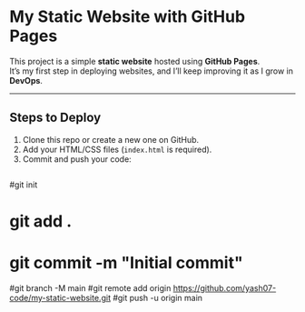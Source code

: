 #  My Static Website with GitHub Pages

This project is a simple **static website** hosted using **GitHub Pages**.  
It’s my first step in deploying websites, and I’ll keep improving it as I grow in **DevOps**.  

---

##  Steps to Deploy
1. Clone this repo or create a new one on GitHub.
2. Add your HTML/CSS files (`index.html` is required).
3. Commit and push your code:
   ```bash
 #git init
 # git add .
 # git commit -m "Initial commit"
 #git branch -M main
 #git remote add origin https://github.com/yash07-code/my-static-website.git
 #git push -u origin main
